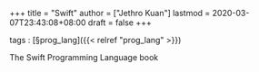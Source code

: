 +++
title = "Swift"
author = ["Jethro Kuan"]
lastmod = 2020-03-07T23:43:08+08:00
draft = false
+++

tags
: [§prog\_lang]({{< relref "prog_lang" >}})

The Swift Programming Language book
